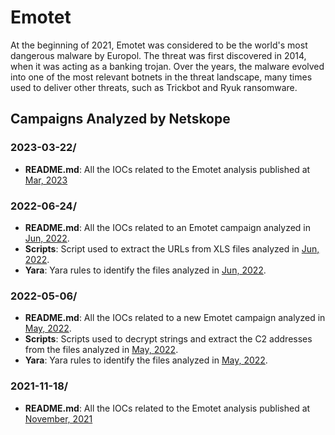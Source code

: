 # Emotet
At the beginning of 2021, Emotet was considered to be the world's most dangerous malware by Europol. The threat was first discovered in 2014, when it was acting as a banking trojan. Over the years, the malware evolved into one of the most relevant botnets in the threat landscape, many times used to deliver other threats, such as Trickbot and Ryuk ransomware.

## Campaigns Analyzed by Netskope

### 2023-03-22/

* **README.md**: All the IOCs related to the Emotet analysis published at [Mar, 2023](https://www.netskope.com/blog/emotet-comeback-new-campaign-using-binary-padding-to-evade-detection)

### 2022-06-24/

* **README.md**: All the IOCs related to an Emotet campaign analyzed in [Jun, 2022](https://www.netskope.com/blog/emotet-still-abusing-microsoft-office-macros).
* **Scripts**: Script used to extract the URLs from XLS files analyzed in [Jun, 2022](https://www.netskope.com/blog/emotet-still-abusing-microsoft-office-macros).
* **Yara**: Yara rules to identify the files analyzed in [Jun, 2022](https://www.netskope.com/blog/emotet-still-abusing-microsoft-office-macros).

### 2022-05-06/

* **README.md**: All the IOCs related to a new Emotet campaign analyzed in [May, 2022](https://www.netskope.com/blog/emotet-new-delivery-mechanism-to-bypass-vba-protection).
* **Scripts**: Scripts used to decrypt strings and extract the C2 addresses from the files analyzed in [May, 2022](https://www.netskope.com/blog/emotet-new-delivery-mechanism-to-bypass-vba-protection).
* **Yara**: Yara rules to identify the files analyzed in [May, 2022](https://www.netskope.com/blog/emotet-new-delivery-mechanism-to-bypass-vba-protection).

### 2021-11-18/

* **README.md**: All the IOCs related to the Emotet analysis published at [November, 2021](https://www.netskope.com/blog/netskope-threat-coverage-the-return-of-emotet)
